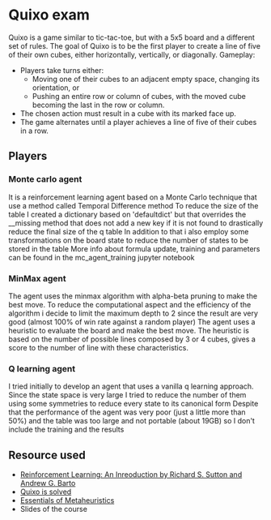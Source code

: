 
# Quixo exam
Quixo is a game similar to tic-tac-toe, but with a 5x5 board and a different set of rules. 
The goal of Quixo is to be the first player to create a line of five of their own cubes, either horizontally, vertically, or diagonally.
Gameplay:
* Players take turns either:
  - Moving one of their cubes to an adjacent empty space, changing its orientation, or
  - Pushing an entire row or column of cubes, with the moved cube becoming the last in the row or column.
* The chosen action must result in a cube with its marked face up.
* The game alternates until a player achieves a line of five of their cubes in a row.

## Players 
### Monte carlo agent
It is a reinforcement learning agent based on a Monte Carlo technique that use a method called Temporal Difference method
To reduce the size of the table I created a dictionary based on 'defaultdict' but that overrides the __missing method that does not add a 
new key if it is not found to drastically reduce the final size of the q table
In addition to that i also employ some transformations on the board state to reduce the number of states to be stored in the table
More info about formula update, training and parameters can be found in the mc_agent_training jupyter notebook

### MinMax agent
The agent uses the minmax algorithm with alpha-beta pruning to make the best move. 
To reduce the computational aspect and the efficiency of the algorithm i decide to limit the maximum depth to 2 since the result are very good (almost 100% of win rate against a random player)
The agent uses a heuristic to evaluate the board and make the best move. 
The heuristic is based on the number of possible lines composed by 3 or 4 cubes, gives a score to the number of line with these characteristics.

### Q learning agent
I tried initially to develop an agent that uses a vanilla q learning approach.
Since the state space is very large I tried to reduce the number of them using some symmetries to reduce every state to its canonical form
Despite that the performance of the agent was very poor (just a little more than 50%) and the table was too large and not portable (about 19GB) 
so I don't include the training and the results

## Resource used
* [Reinforcement Learning: An Inreoduction by Richard S. Sutton and Andrew G. Barto](http://incompleteideas.net/book/RLbook2018.pdf)
* [Quixo is solved](https://www.researchgate.net/publication/343390362_Quixo_Is_Solved)
* [Essentials of Metaheuristics](https://cs.gmu.edu/~sean/book/metaheuristics/Essentials.pdf)
* Slides of the course
